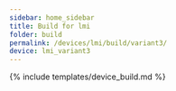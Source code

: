 ```yaml
---
sidebar: home_sidebar
title: Build for lmi
folder: build
permalink: /devices/lmi/build/variant3/
device: lmi_variant3
---
```

{% include templates/device_build.md %}
